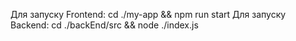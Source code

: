 Для запуску Frontend: cd ./my-app && npm run start
Для запуску Backend: cd ./backEnd/src && node ./index.js

